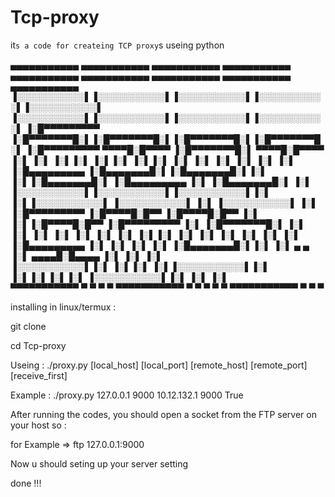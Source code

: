 # Tcp-proxy
it`s a code for createing TCP proxy`s useing python 



 ▄▄▄▄▄▄▄▄▄▄▄  ▄▄▄▄▄▄▄▄▄▄▄  ▄▄▄▄▄▄▄▄▄▄▄  ▄▄▄▄▄▄▄▄▄▄▄  ▄▄▄▄▄▄▄▄▄▄▄        ▄▄▄▄▄▄▄▄▄▄▄  ▄▄▄▄▄▄▄▄▄▄▄  ▄▄▄▄▄▄▄▄▄▄▄  ▄▄▄▄▄▄▄▄▄▄▄ 
▐░░░░░░░░░░░▌▐░░░░░░░░░░░▌▐░░░░░░░░░░░▌▐░░░░░░░░░░░▌▐░░░░░░░░░░░▌      ▐░░░░░░░░░░░▌▐░░░░░░░░░░░▌▐░░░░░░░░░░░▌▐░░░░░░░░░░░▌
▐░█▀▀▀▀▀▀▀▀▀ ▐░█▀▀▀▀▀▀▀█░▌▐░█▀▀▀▀▀▀▀█░▌▐░█▀▀▀▀▀▀▀█░▌▐░█▀▀▀▀▀▀▀█░▌      ▐░█▀▀▀▀▀▀▀▀▀  ▀▀▀▀█░█▀▀▀▀ ▐░█▀▀▀▀▀▀▀█░▌ ▀▀▀▀█░█▀▀▀▀ 
▐░▌          ▐░▌       ▐░▌▐░▌       ▐░▌▐░▌       ▐░▌▐░▌       ▐░▌      ▐░▌               ▐░▌     ▐░▌       ▐░▌     ▐░▌     
▐░█▄▄▄▄▄▄▄▄▄ ▐░█▄▄▄▄▄▄▄█░▌▐░█▄▄▄▄▄▄▄█░▌▐░▌       ▐░▌▐░█▄▄▄▄▄▄▄█░▌      ▐░█▄▄▄▄▄▄▄▄▄      ▐░▌     ▐░█▄▄▄▄▄▄▄█░▌     ▐░▌     
▐░░░░░░░░░░░▌▐░░░░░░░░░░░▌▐░░░░░░░░░░░▌▐░▌       ▐░▌▐░░░░░░░░░░░▌      ▐░░░░░░░░░░░▌     ▐░▌     ▐░░░░░░░░░░░▌     ▐░▌     
▐░█▀▀▀▀▀▀▀▀▀ ▐░█▀▀▀▀█░█▀▀ ▐░█▀▀▀▀█░█▀▀ ▐░▌       ▐░▌▐░█▀▀▀▀█░█▀▀       ▐░█▀▀▀▀▀▀▀▀▀      ▐░▌     ▐░█▀▀▀▀▀▀▀█░▌     ▐░▌     
▐░▌          ▐░▌     ▐░▌  ▐░▌     ▐░▌  ▐░▌       ▐░▌▐░▌     ▐░▌        ▐░▌               ▐░▌     ▐░▌       ▐░▌     ▐░▌     
▐░█▄▄▄▄▄▄▄▄▄ ▐░▌      ▐░▌ ▐░▌      ▐░▌ ▐░█▄▄▄▄▄▄▄█░▌▐░▌      ▐░▌  ▄  ▄ ▐░▌           ▄▄▄▄█░█▄▄▄▄ ▐░▌       ▐░▌     ▐░▌     
▐░░░░░░░░░░░▌▐░▌       ▐░▌▐░▌       ▐░▌▐░░░░░░░░░░░▌▐░▌       ▐░▌▐░▌▐░▌▐░▌          ▐░░░░░░░░░░░▌▐░▌       ▐░▌     ▐░▌     
 ▀▀▀▀▀▀▀▀▀▀▀  ▀         ▀  ▀         ▀  ▀▀▀▀▀▀▀▀▀▀▀  ▀         ▀  ▀  ▀  ▀            ▀▀▀▀▀▀▀▀▀▀▀  ▀         ▀       ▀      
                                                                                                                           


installing in linux/termux :

git clone <link-project>

cd Tcp-proxy

Useing : ./proxy.py [local_host] [local_port] [remote_host] [remote_port] [receive_first]

Example : ./proxy.py 127.0.0.1 9000 10.12.132.1 9000 True

After running the codes, you should open a socket from the FTP server on your host so :

for Example => ftp 127.0.0.1:9000

Now u should seting up your server setting 

done !!!  
